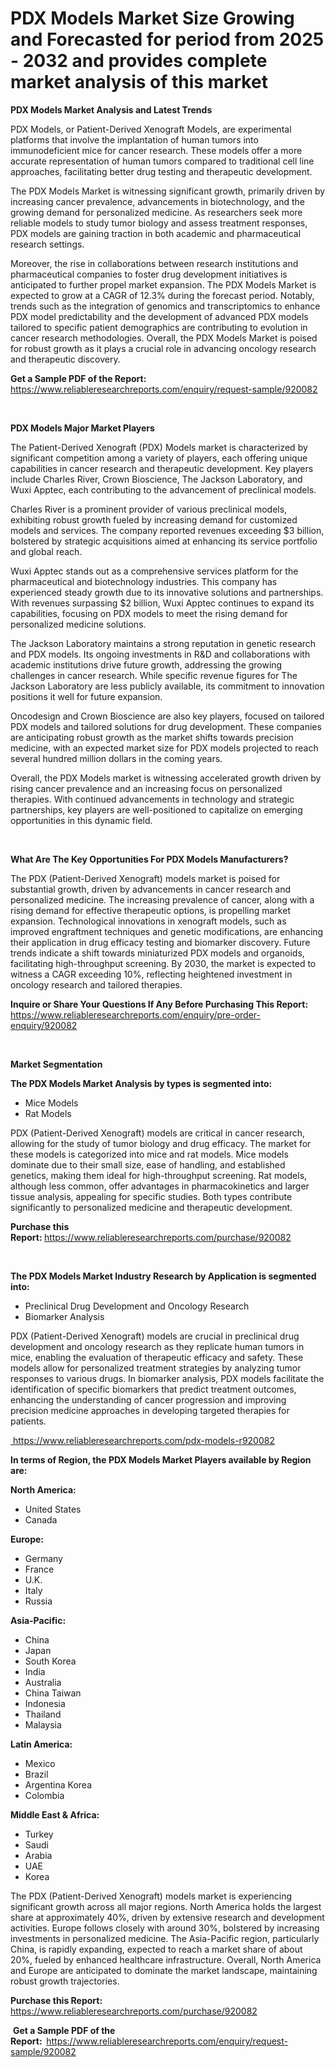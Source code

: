 <p><h1>PDX Models Market Size Growing and Forecasted for period from 2025 - 2032 and provides complete market analysis of this market</h1></p><p><strong>PDX Models Market Analysis and Latest Trends</strong></p>
<p><p>PDX Models, or Patient-Derived Xenograft Models, are experimental platforms that involve the implantation of human tumors into immunodeficient mice for cancer research. These models offer a more accurate representation of human tumors compared to traditional cell line approaches, facilitating better drug testing and therapeutic development. </p><p>The PDX Models Market is witnessing significant growth, primarily driven by increasing cancer prevalence, advancements in biotechnology, and the growing demand for personalized medicine. As researchers seek more reliable models to study tumor biology and assess treatment responses, PDX models are gaining traction in both academic and pharmaceutical research settings. </p><p>Moreover, the rise in collaborations between research institutions and pharmaceutical companies to foster drug development initiatives is anticipated to further propel market expansion. The PDX Models Market is expected to grow at a CAGR of 12.3% during the forecast period. Notably, trends such as the integration of genomics and transcriptomics to enhance PDX model predictability and the development of advanced PDX models tailored to specific patient demographics are contributing to evolution in cancer research methodologies. Overall, the PDX Models Market is poised for robust growth as it plays a crucial role in advancing oncology research and therapeutic discovery.</p></p>
<p><strong>Get a Sample PDF of the Report:&nbsp;</strong> <a href="https://www.reliableresearchreports.com/enquiry/request-sample/920082?utm_campaign=3500&utm_medium=2&utm_source=Github&utm_content=ia&utm_term=17042025&utm_id=pdx-models">https://www.reliableresearchreports.com/enquiry/request-sample/920082</a></p>
<p>&nbsp;</p>
<p><strong>PDX Models Major Market Players</strong></p>
<p><p>The Patient-Derived Xenograft (PDX) Models market is characterized by significant competition among a variety of players, each offering unique capabilities in cancer research and therapeutic development. Key players include Charles River, Crown Bioscience, The Jackson Laboratory, and Wuxi Apptec, each contributing to the advancement of preclinical models.</p><p>Charles River is a prominent provider of various preclinical models, exhibiting robust growth fueled by increasing demand for customized models and services. The company reported revenues exceeding $3 billion, bolstered by strategic acquisitions aimed at enhancing its service portfolio and global reach.</p><p>Wuxi Apptec stands out as a comprehensive services platform for the pharmaceutical and biotechnology industries. This company has experienced steady growth due to its innovative solutions and partnerships. With revenues surpassing $2 billion, Wuxi Apptec continues to expand its capabilities, focusing on PDX models to meet the rising demand for personalized medicine solutions.</p><p>The Jackson Laboratory maintains a strong reputation in genetic research and PDX models. Its ongoing investments in R&D and collaborations with academic institutions drive future growth, addressing the growing challenges in cancer research. While specific revenue figures for The Jackson Laboratory are less publicly available, its commitment to innovation positions it well for future expansion.</p><p>Oncodesign and Crown Bioscience are also key players, focused on tailored PDX models and tailored solutions for drug development. These companies are anticipating robust growth as the market shifts towards precision medicine, with an expected market size for PDX models projected to reach several hundred million dollars in the coming years.</p><p>Overall, the PDX Models market is witnessing accelerated growth driven by rising cancer prevalence and an increasing focus on personalized therapies. With continued advancements in technology and strategic partnerships, key players are well-positioned to capitalize on emerging opportunities in this dynamic field.</p></p>
<p>&nbsp;</p>
<p><strong>What Are The Key Opportunities For PDX Models Manufacturers?</strong></p>
<p><p>The PDX (Patient-Derived Xenograft) models market is poised for substantial growth, driven by advancements in cancer research and personalized medicine. The increasing prevalence of cancer, along with a rising demand for effective therapeutic options, is propelling market expansion. Technological innovations in xenograft models, such as improved engraftment techniques and genetic modifications, are enhancing their application in drug efficacy testing and biomarker discovery. Future trends indicate a shift towards miniaturized PDX models and organoids, facilitating high-throughput screening. By 2030, the market is expected to witness a CAGR exceeding 10%, reflecting heightened investment in oncology research and tailored therapies.</p></p>
<p><strong>Inquire or Share Your Questions If Any Before Purchasing This Report:</strong> <a href="https://www.reliableresearchreports.com/enquiry/pre-order-enquiry/920082?utm_campaign=3500&utm_medium=2&utm_source=Github&utm_content=ia&utm_term=17042025&utm_id=pdx-models">https://www.reliableresearchreports.com/enquiry/pre-order-enquiry/920082</a></p>
<p>&nbsp;</p>
<p><strong>Market Segmentation</strong></p>
<p><strong>The PDX Models Market Analysis by types is segmented into:</strong></p>
<p><ul><li>Mice Models</li><li>Rat Models</li></ul></p>
<p><p>PDX (Patient-Derived Xenograft) models are critical in cancer research, allowing for the study of tumor biology and drug efficacy. The market for these models is categorized into mice and rat models. Mice models dominate due to their small size, ease of handling, and established genetics, making them ideal for high-throughput screening. Rat models, although less common, offer advantages in pharmacokinetics and larger tissue analysis, appealing for specific studies. Both types contribute significantly to personalized medicine and therapeutic development.</p></p>
<p><strong>Purchase this Report:&nbsp;</strong><a href="https://www.reliableresearchreports.com/purchase/920082?utm_campaign=3500&utm_medium=2&utm_source=Github&utm_content=ia&utm_term=17042025&utm_id=pdx-models">https://www.reliableresearchreports.com/purchase/920082</a></p>
<p>&nbsp;</p>
<p><strong>The PDX Models Market Industry Research by Application is segmented into:</strong></p>
<p><ul><li>Preclinical Drug Development and Oncology Research</li><li>Biomarker Analysis</li></ul></p>
<p><p>PDX (Patient-Derived Xenograft) models are crucial in preclinical drug development and oncology research as they replicate human tumors in mice, enabling the evaluation of therapeutic efficacy and safety. These models allow for personalized treatment strategies by analyzing tumor responses to various drugs. In biomarker analysis, PDX models facilitate the identification of specific biomarkers that predict treatment outcomes, enhancing the understanding of cancer progression and improving precision medicine approaches in developing targeted therapies for patients.</p></p>
<p><a href="https://www.reliableresearchreports.com/pdx-models-r920082?utm_campaign=3500&utm_medium=2&utm_source=Github&utm_content=ia&utm_term=17042025&utm_id=pdx-models">&nbsp;https://www.reliableresearchreports.com/pdx-models-r920082</a></p>
<p><strong>In terms of Region, the PDX Models Market Players available by Region are:</strong></p>
<p>
    <p> <strong> North America: </strong>
        <ul>
            <li>United States</li>
            <li>Canada</li>
        </ul>
        </p> 
    <p> <strong> Europe: </strong>
        <ul>
            <li>Germany</li>
            <li>France</li>
            <li>U.K.</li>
            <li>Italy</li>
            <li>Russia</li>
        </ul>
        </p> 
    <p> <strong> Asia-Pacific: </strong>
        <ul>
            <li>China</li>
            <li>Japan</li>
            <li>South Korea</li>
            <li>India</li>
            <li>Australia</li>
            <li>China Taiwan</li>
            <li>Indonesia</li>
            <li>Thailand</li>
            <li>Malaysia</li>
        </ul>
        </p> 
    <p> <strong> Latin America: </strong>
        <ul>
            <li>Mexico</li>
            <li>Brazil</li>
            <li>Argentina Korea</li>
            <li>Colombia</li>
        </ul>
        </p> 
    <p> <strong> Middle East & Africa: </strong>
        <ul>
            <li>Turkey</li>
            <li>Saudi</li>
            <li>Arabia</li>
            <li>UAE</li>
            <li>Korea</li>
        </ul>
    </p>
    </p>
<p><p>The PDX (Patient-Derived Xenograft) models market is experiencing significant growth across all major regions. North America holds the largest share at approximately 40%, driven by extensive research and development activities. Europe follows closely with around 30%, bolstered by increasing investments in personalized medicine. The Asia-Pacific region, particularly China, is rapidly expanding, expected to reach a market share of about 20%, fueled by enhanced healthcare infrastructure. Overall, North America and Europe are anticipated to dominate the market landscape, maintaining robust growth trajectories.</p></p>
<p><strong>Purchase this Report: </strong><a href="https://www.reliableresearchreports.com/purchase/920082?utm_campaign=3500&utm_medium=2&utm_source=Github&utm_content=ia&utm_term=17042025&utm_id=pdx-models">https://www.reliableresearchreports.com/purchase/920082</a></p>
<p>&nbsp;<strong>Get a Sample PDF of the Report:&nbsp;&nbsp;</strong><a href="https://www.reliableresearchreports.com/enquiry/request-sample/920082?utm_campaign=3500&utm_medium=2&utm_source=Github&utm_content=ia&utm_term=17042025&utm_id=pdx-models">https://www.reliableresearchreports.com/enquiry/request-sample/920082</a></p>
<p><strong></strong></p>
<p><p></p><p></p><p></p></p>